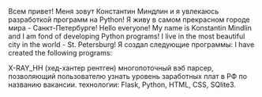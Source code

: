 Всем привет! Меня зовут Константин Миндлин и я увлекаюсь разработкой программ на Python!
Я живу в самом прекрасном городе мира - Санкт-Петербурге!
Hello everyone! My name is Konstantin Mindlin and I am fond of developing Python programs!
I live in the most beautiful city in the world - St. Petersburg!
Я создал следующие программы: I have created the following programs:

X-RAY_HH (хед-хантер рентген) многопоточный вэб парсер, позволяющий пользователю узнать уровень заработных плат в РФ по названию вакансии.
технологии: Flask, Python, HTML, CSS, SQlite3.
